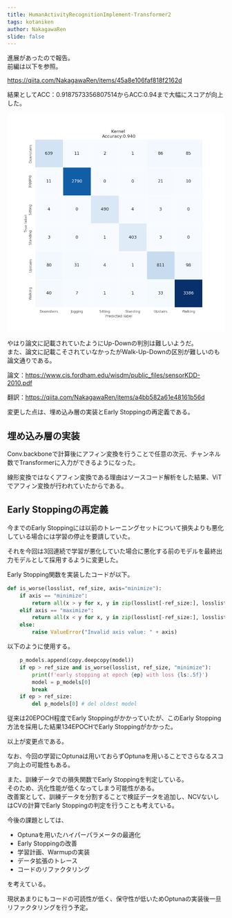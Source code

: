 ```yaml
---
title: HumanActivityRecognitionImplement-Transformer2
tags: kotaniken
author: NakagawaRen
slide: false
---
```

進展があったので報告。  
前編は以下を参照。  

https://qiita.com/NakagawaRen/items/45a8e106faf818f2162d  

結果としてACC：0.9187573356807514からACC:0.94まで大幅にスコアが向上した。  

![image.png](image/jhc1P57ZlN.png)  

やはり論文に記載されていたようにUp-Downの判別は難しいようだ。  
また、論文に記載こそされていなかったがWalk-Up-Downの区別が難しいのも論文通りである。  

論文：https://www.cis.fordham.edu/wisdm/public_files/sensorKDD-2010.pdf  

翻訳：https://qiita.com/NakagawaRen/items/a4bb582a61e48161b56d  

変更した点は、埋め込み層の実装とEarly Stoppingの再定義である。  

## 埋め込み層の実装

Conv.backboneで計算後にアフィン変換を行うことで任意の次元、チャンネル数でTransformerに入力ができるようになった。  

線形変換ではなくアフィン変換である理由はソースコード解析をした結果、ViTでアフィン変換が行われていたからである。  

## Early Stoppingの再定義
今までのEarly Stoppingには以前のトレーニングセットについて損失よりも悪化している場合には学習の停止を要請していた。  

それを今回は3回連続で学習が悪化していた場合に悪化する前のモデルを最終出力モデルとして採用するように変更した。  

Early Stopping関数を実装したコードが以下。  
```python  
def is_worse(losslist, ref_size, axis="minimize"):  
    if axis == "minimize":  
        return all(x > y for x, y in zip(losslist[-ref_size:], losslist[-ref_size - 1:-1]))  
    elif axis == "maximize":  
        return all(x < y for x, y in zip(losslist[-ref_size:], losslist[-ref_size - 1:-1]))  
    else:  
        raise ValueError("Invalid axis value: " + axis)  
```  

以下のように使用する。  
```python  
    p_models.append(copy.deepcopy(model))  
    if ep > ref_size and is_worse(losslist, ref_size, "minimize"):  
        print(f'early stopping at epoch {ep} with loss {ls:.5f}')  
        model = p_models[0]  
        break  
    if ep > ref_size:  
        del p_models[0] # del oldest model  
```  

従来は20EPOCH程度でEarly Stoppingがかかっていたが、このEarly Stopping方法を採用した結果134EPOCHでEarly Stoppingがかかった。  

以上が変更点である。  

なお、今回の学習にOptunaは用いておらずOptunaを用いることでさらなるスコア向上の可能性もある。  

また、訓練データでの損失関数でEarly Stoppingを判定している。  
そのため、汎化性能が低くなってしまう可能性がある。  
改善案として、訓練データを分割することで検証データを追加し、NCVないしはCVの計算でEarly Stoppingの判定を行うことも考えている。  

今後の課題としては、  

- Optunaを用いたハイパーパラメータの最適化  
- Early Stoppingの改善  
- 学習計画、Warmupの実装  
- データ拡張のトレース  
- コードのリファクタリング  

を考えている。  

現状あまりにもコードの可読性が低く、保守性が低いためOptunaの実装後一旦リファクタリングを行う予定。  
